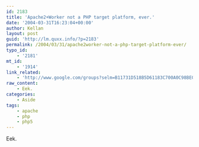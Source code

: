 ```yaml
---
id: 2183
title: 'Apache2+Worker not a PHP target platform, ever.'
date: '2004-03-31T16:23:04+00:00'
author: Kellan
layout: post
guid: 'http://lm.quxx.info/?p=2183'
permalink: /2004/03/31/apache2worker-not-a-php-target-platform-ever/
typo_id:
    - '2181'
mt_id:
    - '1914'
link_related:
    - 'http://www.google.com/groups?selm=B11731D518B5D61183C700A0C98BE0D9025873BA%40chef'
raw_content:
    - Eek.
categories:
    - Aside
tags:
    - apache
    - php
    - php5
---
```


Eek.